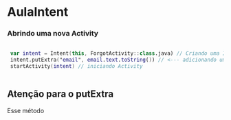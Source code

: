 # AulaIntent
 
### Abrindo uma nova Activity

```kotlin

 var intent = Intent(this, ForgotActivity::class.java) // Criando uma Intent "abrir uma Activity"
 intent.putExtra("email", email.text.toString()) // <--- adicionando um parâmetro chamado email na intent
 startActivity(intent) // iniciando Activity
        
```

## Atenção para o putExtra

Esse método
